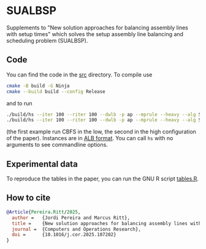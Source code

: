 # SUALBSP

Supplements to "New solution approaches for balancing assembly lines with setup times" which solves the setup assembly line balancing and scheduling problem (SUALBSP).

## Code

You can find the code in the [src](src) directory. To compile use
```bash
cmake -B build -G Ninja
cmake --build build --config Release
```
and to run
```bash
./build/hs --iter 100 --riter 100 --dwlb -p ap --mprule --heavy --alg S_hoffmann --cbfs --uselm4 --maxtimemodel 12 --exactt 120 --maxnodescbfs 1500 --secondpass instance.alb
./build/hs --iter 100 --riter 100 --dwlb -p ap --mprule --heavy --alg S_hoffmann --cbfs --uselm4 --maxtimemodel 24 --exactt 240 --maxnodescbfs 4500 --secondpass instance.alb
```
(the first example run CBFS in the low, the second in the high configuration of the paper). Instances are in [ALB format](https://assembly-line-balancing.de/sualbsp/data-set-of-scholl-et-al-2013). You can call `hs` with no arguments to see commandline options.

## Experimental data

To reproduce the tables in the paper, you can run the GNU R script [tables.R](results/tables.R).

## How to cite

```bibtex
@Article{Pereira.Ritt/2025,
  author =   {Jordi Pereira and Marcus Ritt},
  title =    {New solution approaches for balancing assembly lines with setup times},
  journal =  {Computers and Operations Research},
  doi =      {10.1016/j.cor.2025.107202}
}
```

